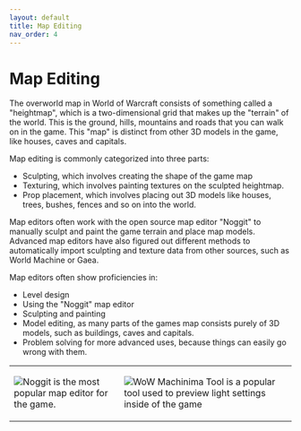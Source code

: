 ```yaml
---
layout: default
title: Map Editing
nav_order: 4
---
```


# Map Editing

The overworld map in World of Warcraft consists of something called a "heightmap", which is a two-dimensional grid that makes up the "terrain" of the world. This is the ground, hills, mountains and roads that you can walk on in the game. This "map" is distinct from other 3D models in the game, like houses, caves and capitals.

Map editing is commonly categorized into three parts:

- Sculpting, which involves creating the shape of the game map
- Texturing, which involves painting textures on the sculpted heightmap.
- Prop placement, which involves placing out 3D models like houses, trees, bushes, fences and so on into the world.

Map editors often work with the open source map editor "Noggit" to manually sculpt and paint the game terrain and place map models. Advanced map editors have also figured out different methods to automatically import sculpting and texture data from other sources, such as World Machine or Gaea.

Map editors often show proficiencies in:
- Level design
- Using the "Noggit" map editor
- Sculpting and painting
- Model editing, as many parts of the games map consists purely of 3D models, such as buildings, caves and capitals.
- Problem solving for more advanced uses, because things can easily go wrong with them.

<table class="gt" style="table-layout: fixed; width: 100%;">
    <tr>
        <td><p><img class="mi" src="https://i.imgur.com/o5dC8Nh.png">Noggit is the most popular map editor for the game.</p></td>
        <td><p><img class="mi" src="https://i.imgur.com/lBclEbb.png">WoW Machinima Tool is a popular tool used to preview light settings inside of the game</p></td>
    </tr>
</table>